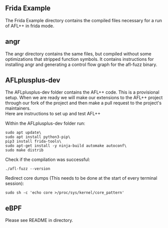 ## Frida Example
The Frida Example directory contains the compiled files necessary for a run of AFL++ in frida mode. <br>

## angr
The angr directory contains the same files, but compiled without some optimizations that stripped function symbols. It contains instructions for installing angr and generating a control flow graph for the afl-fuzz binary.

## AFLplusplus-dev
The AFLplusplus-dev folder contains the AFL++ code. This is a provisional setup. When we are ready we will make our extensions to the AFL++ project through our fork of the project and then make a pull request to the project's maintainers.\
Here are instructions to set up and test AFL++

Within the AFLplusplus-dev folder run:
```
sudo apt update\
sudo apt install python3-pip\
pip3 install frida-tools\
sudo apt-get install -y ninja-build automake autoconf\
sudo make distrib
```
Check if the compilation was successful:
```
./afl-fuzz --version
```

Redirect core dumps (This needs to be done at the start of every terminal session):
```
sudo sh -c 'echo core >/proc/sys/kernel/core_pattern'
```

## eBPF
Please see README in directory.
